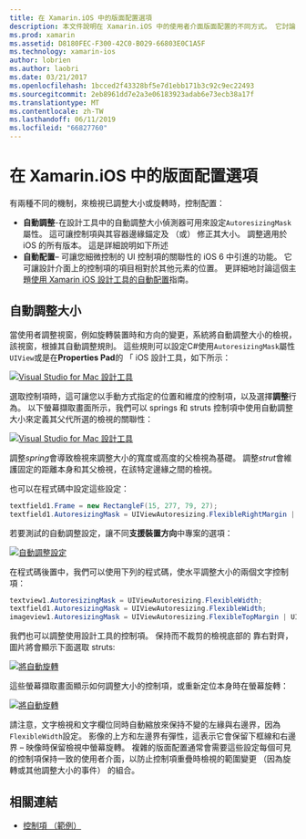 ```yaml
---
title: 在 Xamarin.iOS 中的版面配置選項
description: 本文件說明在 Xamarin.iOS 中的使用者介面版面配置的不同方式。 它討論自動調整大小和自動版面配置。
ms.prod: xamarin
ms.assetid: D8180FEC-F300-42C0-B029-66803E0C1A5F
ms.technology: xamarin-ios
author: lobrien
ms.author: laobri
ms.date: 03/21/2017
ms.openlocfilehash: 1bcced2f43328bf5e7d1ebb171b3c92c9ec22493
ms.sourcegitcommit: 2eb8961dd7e2a3e06183923adab6e73ecb38a17f
ms.translationtype: MT
ms.contentlocale: zh-TW
ms.lasthandoff: 06/11/2019
ms.locfileid: "66827760"
---
```

# <a name="layout-options-in-xamarinios"></a>在 Xamarin.iOS 中的版面配置選項

有兩種不同的機制，來檢視已調整大小或旋轉時，控制配置：

-  **自動調整**-在設計工具中的自動調整大小偵測器可用來設定`AutoresizingMask`屬性。 這可讓控制項與其容器邊緣錨定及 （或） 修正其大小。 調整適用於 iOS 的所有版本。 這是詳細說明如下所述
-  **自動配置**– 可讓您細微控制的 UI 控制項的關聯性的 iOS 6 中引進的功能。 它可讓設計介面上的控制項的項目相對於其他元素的位置。 更詳細地討論這個主題[使用 Xamarin iOS 設計工具的自動配置](~/ios/user-interface/designer/designer-auto-layout.md)指南。

## <a name="autosizing"></a>自動調整大小

當使用者調整視窗，例如旋轉裝置時和方向的變更，系統將自動調整大小的檢視，該視窗，根據其自動調整規則。 這些規則可以設定C#使用`AutoresizingMask`屬性`UIView`或是在**Properties Pad**的 「 iOS 設計工具，如下所示：

 [![](layout-options-images/image41.png "Visual Studio for Mac 設計工具")](layout-options-images/image41.png#lightbox)

選取控制項時，這可讓您以手動方式指定的位置和維度的控制項，以及選擇**調整**行為。 以下螢幕擷取畫面所示，我們可以 springs 和 struts 控制項中使用自動調整大小來定義其父代所選的檢視的關聯性：

 [![](layout-options-images/image42.png "Visual Studio for Mac 設計工具")](layout-options-images/image42.png#lightbox)

調整*spring*會導致檢視來調整大小的寬度或高度的父檢視為基礎。 調整*strut*會維護固定的距離本身和其父檢視，在該特定邊緣之間的檢視。

也可以在程式碼中設定這些設定：

```csharp
textfield1.Frame = new RectangleF(15, 277, 79, 27);
textfield1.AutoresizingMask = UIViewAutoresizing.FlexibleRightMargin | UIViewAutoresizing.FlexibleBottomMargin;
```


若要測試的自動調整設定，讓不同**支援裝置方向**中專案的選項：

 [![](layout-options-images/image43a.png "自動調整設定")](layout-options-images/image43a.png#lightbox)

在程式碼後置中，我們可以使用下列的程式碼，使水平調整大小的兩個文字控制項：

```csharp
textview1.AutoresizingMask = UIViewAutoresizing.FlexibleWidth;
textfield1.AutoresizingMask = UIViewAutoresizing.FlexibleWidth;
imageview1.AutoresizingMask = UIViewAutoresizing.FlexibleTopMargin | UIViewAutoresizing.FlexibleLeftMargin;
```


我們也可以調整使用設計工具的控制項。 保持而不裁剪的檢視底部的 靠右對齊，圖片將會顯示下面選取 struts:

 [![](layout-options-images/autoresize.png "將自動旋轉")](layout-options-images/autoresize.png#lightbox)

這些螢幕擷取畫面顯示如何調整大小的控制項，或重新定位本身時在螢幕旋轉：

 [![](layout-options-images/image44a.png "將自動旋轉")](layout-options-images/image44a.png#lightbox)

請注意，文字檢視和文字欄位同時自動縮放來保持不變的左緣與右邊界，因為`FlexibleWidth`設定。 影像的上方和左邊界有彈性，這表示它會保留下框線和右邊界 – 映像時保留檢視中螢幕旋轉。 複雜的版面配置通常會需要這些設定每個可見的控制項保持一致的使用者介面，以防止控制項重疊時檢視的範圍變更 （因為旋轉或其他調整大小的事件） 的組合。





## <a name="related-links"></a>相關連結

- [控制項 （範例）](https://developer.xamarin.com/samples/monotouch/Controls/)
